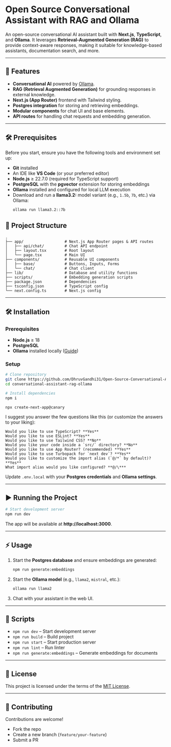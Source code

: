 # Open Source Conversational Assistant with RAG and Ollama

An open-source conversational AI assistant built with **Next.js**, **TypeScript**, and **Ollama**. It leverages **Retrieval-Augmented Generation (RAG)** to provide context-aware responses, making it suitable for knowledge-based assistants, documentation search, and more.

---

## 🚀 Features
- **Conversational AI** powered by [Ollama](https://ollama.ai/).  
- **RAG (Retrieval Augmented Generation)** for grounding responses in external knowledge.  
- **Next.js (App Router)** frontend with Tailwind styling.  
- **Postgres integration** for storing and retrieving embeddings.  
- **Modular components** for chat UI and base elements.  
- **API routes** for handling chat requests and embedding generation.  

---

## 🛠️ Prerequisites

Before you start, ensure you have the following tools and environment set up:

- **Git** installed  
- An IDE like **VS Code** (or your preferred editor)  
- **Node.js** ≥ 22.7.0 (required for TypeScript support)  
- **PostgreSQL** with the **pgvector** extension for storing embeddings  
- **Ollama** installed and configured for local LLM execution  
- Download and run a **llama3.2:** model variant (e.g., `1.5b`, `7b`, etc.) via Ollama:  
  ```bash
  ollama run llama3.2::7b
   ```

## 📂 Project Structure
```
.
├── app/                  # Next.js App Router pages & API routes
│   ├── api/chat/         # Chat API endpoint
│   ├── layout.tsx        # Root layout
│   └── page.tsx          # Main UI
├── components/           # Reusable UI components
│   ├── base/             # Buttons, Inputs, Forms
│   └── chat/             # Chat client
├── lib/                  # Database and utility functions
├── scripts/              # Embedding generation scripts
├── package.json          # Dependencies
├── tsconfig.json         # TypeScript config
└── next.config.ts        # Next.js config
```

---

## 🛠️ Installation

### Prerequisites
- **Node.js** ≥ 18
- **PostgreSQL**
- **Ollama** installed locally ([Guide](https://ollama.ai/download))

### Setup
```bash
# Clone repository
git clone https://github.com/DhruvGandhi31/Open-Source-Conversational-Assistant-with-RAG-and-Ollama
cd conversational-assistant-rag-ollama

# Install dependencies
npm i

npx create-next-app@canary

```

I suggest you answer the few questions like this (or customize the answers to your liking):

```
Would you like to use TypeScript? **Yes**
Would you like to use ESLint? **Yes**
Would you like to use Tailwind CSS? **No**
Would you like your code inside a `src/` directory? **No**
Would you like to use App Router? (recommended) **Yes**
Would you like to use Turbopack for `next dev`? **Yes**
Would you like to customize the import alias (`@/*` by default)? **Yes**
What import alias would you like configured? **@/\***
```

Update `.env.local` with your **Postgres credentials** and **Ollama settings**.

---

## ▶️ Running the Project

```bash
# Start development server
npm run dev
```

The app will be available at **http://localhost:3000**.

---

## ⚡ Usage
1. Start the **Postgres database** and ensure embeddings are generated:
   ```bash
   npm run generate:embeddings
   ```
2. Start the **Ollama model** (e.g., `llama2`, `mistral`, etc.):
   ```bash
   ollama run llama2
   ```
3. Chat with your assistant in the web UI.

---

## 📖 Scripts
- `npm run dev` – Start development server  
- `npm run build` – Build project  
- `npm run start` – Start production server  
- `npm run lint` – Run linter  
- `npm run generate:embeddings` – Generate embeddings for documents  

---

## 📜 License
This project is licensed under the terms of the [MIT License](LICENSE.md).  

---

## 🤝 Contributing
Contributions are welcome!  
- Fork the repo  
- Create a new branch (`feature/your-feature`)  
- Submit a PR  

